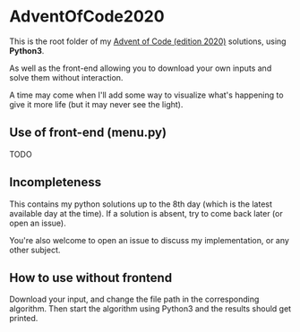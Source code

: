 # AdventOfCode2020

This is the root folder of my [Advent of Code (edition 2020)](https://adventofcode.com/2020) solutions, using **Python3**. 

As well as the front-end allowing you to download your own inputs and solve them without interaction.

A time may come when I'll add some way to visualize what's happening to give it more life (but it may never see the light).

## Use of front-end (menu.py)

TODO

## Incompleteness

This contains my python solutions up to the 8th day (which is the latest available day at the time). If a solution is absent, try to come back later (or open an issue).

You're also welcome to open an issue to discuss my implementation, or any other subject.

## How to use without frontend

Download your input, and change the file path in the corresponding algorithm. Then start the algorithm using Python3 and the results should get printed.
